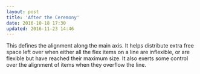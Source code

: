 ```yaml
---
layout: post
title: 'After the Ceremony'
date: 2016-10-18 17:30
updated: 2016-11-23 14:46
---
```


This defines the alignment along the main axis. It helps distribute extra free space left over when either all the flex items on a line are inflexible, or are flexible but have reached their maximum size. It also exerts some control over the alignment of items when they overflow the line.
